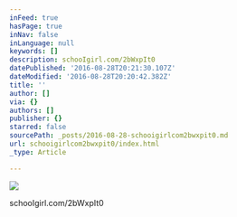```yaml
---
inFeed: true
hasPage: true
inNav: false
inLanguage: null
keywords: []
description: schooIgirl.com/2bWxpIt0
datePublished: '2016-08-28T20:21:30.107Z'
dateModified: '2016-08-28T20:20:42.382Z'
title: ''
author: []
via: {}
authors: []
publisher: {}
starred: false
sourcePath: _posts/2016-08-28-schooigirlcom2bwxpit0.md
url: schooigirlcom2bwxpit0/index.html
_type: Article

---
```

![](https://the-grid-user-content.s3-us-west-2.amazonaws.com/b36931c3-ea6f-4f52-aaa5-f68f37220ccf.jpg)

schooIgirl.com/2bWxpIt0